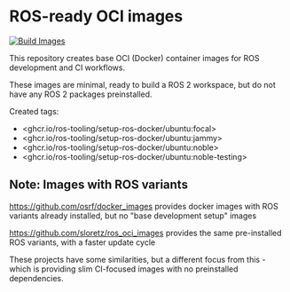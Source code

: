 # ROS-ready OCI images

[![Build Images](https://github.com/ros-tooling/setup-ros-docker/workflows/Build%20Images/badge.svg)](https://github.com/ros-tooling/setup-ros-docker/actions?query=workflow%3A%22Build+Images%22)

This repository creates base OCI (Docker) container images for ROS development and CI workflows.

These images are minimal, ready to build a ROS 2 workspace, but do not have any ROS 2 packages preinstalled.

Created tags:
  - <ghcr.io/ros-tooling/setup-ros-docker/ubuntu:focal>
  - <ghcr.io/ros-tooling/setup-ros-docker/ubuntu:jammy>
  - <ghcr.io/ros-tooling/setup-ros-docker/ubuntu:noble>
  - <ghcr.io/ros-tooling/setup-ros-docker/ubuntu:noble-testing>


## Note: Images with ROS variants

https://github.com/osrf/docker_images provides docker images with ROS variants already installed, but no "base development setup" images

https://github.com/sloretz/ros_oci_images provides the same pre-installed ROS variants, with a faster update cycle

These projects have some similarities, but a different focus from this - which is providing slim CI-focused images with no preinstalled dependencies.

